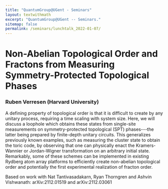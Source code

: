 ```yaml
---
title: "QuantumGroup@UGent - Seminars"
layout: textwithmath
excerpt: "QuantumGroup@UGent -- Seminars."
sitemap: false
permalink: /seminars/lunchtalk_2022-01-07/
---
```


# Non-Abelian Topological Order and Fractons from Measuring Symmetry-Protected Topological Phases
### Ruben Verresen (Harvard University)
A defining property of topological order is that it is difficult to create by any unitary process, requiring a time scaling with system size. Here, we will discuss a loophole which obtains these states from single-site measurements on symmetry-protected topological (SPT) phases---the latter being prepared by finite-depth unitary circuits. This generalizes previously known examples, such as measuring the cluster state to obtain the toric code, by observing that one can physically enact the Kramers-Wannier or Jordan-Wigner transformation on an arbitrary initial state. Remarkably, some of these schemes can be implemented in existing Rydberg atom array platforms to efficiently create non-abelian topological order and potentially the first experimental realization of fracton order.

Based on work with Nat Tantivasadakarn, Ryan Thorngren and Ashvin Vishwanath: arXiv:2112.01519 and arXiv:2112.03061
